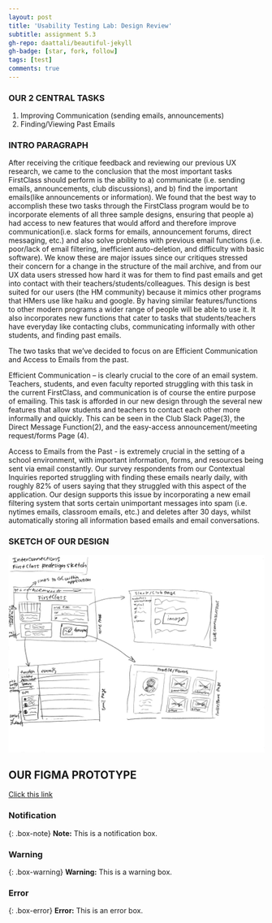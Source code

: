 ```yaml
---
layout: post
title: 'Usability Testing Lab: Design Review'
subtitle: assignment 5.3
gh-repo: daattali/beautiful-jekyll
gh-badge: [star, fork, follow]
tags: [test]
comments: true
---
```

 
### OUR 2 CENTRAL TASKS

1. Improving Communication (sending emails, announcements)
2. Finding/Viewing Past Emails

### INTRO PARAGRAPH 
After receiving the critique feedback and reviewing our previous UX research, we came to the conclusion that the most important tasks FirstClass should perform is the ability to a) communicate (i.e. sending emails, announcements, club discussions), and b) find the important emails(like announcements or information). We found that the best way to accomplish these two tasks through the FirstClass program would be to incorporate elements of all three sample designs, ensuring that people a) had access to new features that would afford and therefore improve communication(i.e. slack forms for emails, announcement forums, direct messaging, etc.) and also solve problems with previous email functions (i.e. poor/lack of email filtering, inefficient auto-deletion, and difficulty with basic software). We know these are major issues since our critiques stressed their concern for a change in the structure of the mail archive, and from our UX data users stressed how hard it was for them to find past emails and get into contact with their teachers/students/colleagues. This design is best suited for our users (the HM community) because it mimics other programs that HMers use like haiku and google. By having similar features/functions to other modern programs a wider range of people will be able to use it. It also incorporates new functions that cater to tasks that students/teachers have everyday like contacting clubs, communicating informally with other students, and finding past emails.  

The two tasks that we’ve decided to focus on are Efficient Communication and Access to Emails from the past. 

Efficient Communication – is clearly crucial to the core of an email system. Teachers, students, and even faculty reported struggling with this task in the current FirstClass, and communication is of course the entire purpose of emailing. This task is afforded in our new design through the several new features that allow students and teachers to contact each other more informally and quickly. This can be seen in the Club Slack Page(3), the Direct Message Function(2), and the easy-access announcement/meeting request/forms Page (4). 

Access to Emails from the Past - is extremely crucial in the setting of a school environment, with important information, forms, and resources being sent via email constantly. Our survey respondents from our Contextual Inquiries reported struggling with finding these emails nearly daily, with roughly 82% of users saying that they struggled with this aspect of the application. Our design supports this issue by incorporating a new email filtering system that sorts certain unimportant messages into spam (i.e. nytimes emails, classroom emails, etc.) and deletes after 30 days, whilst automatically storing all information based emails and email conversations.  


### SKETCH OF OUR DESIGN

![crepe](/assets/img/finaldesignsketch.jpeg)

## OUR FIGMA PROTOTYPE
[Click this link](https://www.figma.com/proto/KEsOga7II3ip47Sc6fj2sd/Interconnections-Prototype-1?node-id=2%3A2&scaling=scale-down&page-id=0%3A1&starting-point-node-id=2%3A2)

### Notification

{: .box-note}
**Note:** This is a notification box.

### Warning

{: .box-warning}
**Warning:** This is a warning box.

### Error

{: .box-error}
**Error:** This is an error box.


